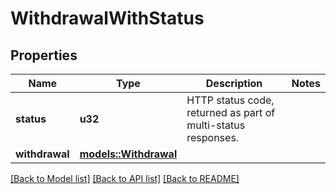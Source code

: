 # WithdrawalWithStatus

## Properties

Name | Type | Description | Notes
------------ | ------------- | ------------- | -------------
**status** | **u32** | HTTP status code, returned as part of multi-status responses. | 
**withdrawal** | [**models::Withdrawal**](Withdrawal.md) |  | 

[[Back to Model list]](../README.md#documentation-for-models) [[Back to API list]](../README.md#documentation-for-api-endpoints) [[Back to README]](../README.md)


